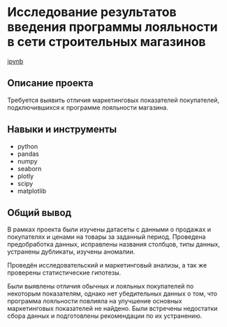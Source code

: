# Исследование результатов введения программы лояльности в сети строительных магазинов

[ipynb](https://github.com/rp-2023/portfolio/blob/main/retail_loyalty_program/retail_loyalty_program.ipynb)

## Описание проекта

Требуется выявить отличия маркетинговых показателей покупателей, подключившихся к программе лояльности магазина.

## Навыки и инструменты

* python
* pandas
* numpy
* seaborn
* plotly
* scipy
* matplotlib

## Общий вывод

В рамках проекта были изучены датасеты с данными о продажах и покупателях и ценами на товары за заданный период. Проведена предобработка данных, исправлены названия столбцов, типы данных, устранены дубликаты, изучены аномалии.

Проведён исследовательский и маркетинговый анализы, а так же проверены статистические гипотезы.

Были выявлены отличия обычных и лояльных покупателей по некоторым показателям, однако нет убедительных данных о том, что программа лояльности повлияла на улучшение основных маркетинговых показателей не найдено. Были встречены недостатки сбора данных и подготовлены рекомендации по их устранению.
